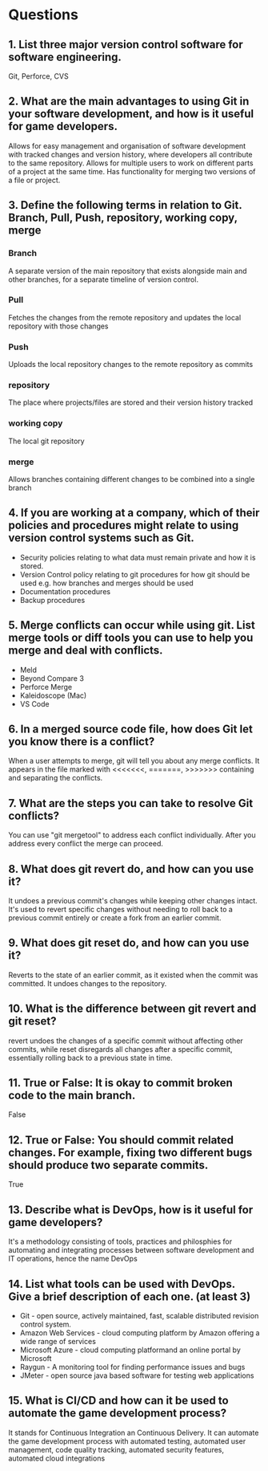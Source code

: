 # Questions
## 1.	List three major version control software for software engineering.
Git, Perforce, CVS
## 2.	What are the main advantages to using Git in your software development, and how is it useful for game developers.
Allows for easy management and organisation of software development with tracked changes and version history, where developers all contribute to the same repository. Allows for multiple users to work on different parts of a project at the same time. Has functionality for merging two versions of a file or project.
## 3.	Define the following terms in relation to Git. Branch, Pull, Push, repository, working copy, merge
### Branch
A separate version of the main repository that exists alongside main and other branches, for a separate timeline of version control.
### Pull
Fetches the changes from the remote repository and updates the local repository with those changes
### Push
Uploads the local repository changes to the remote repository as commits
### repository
The place where projects/files are stored and their version history tracked
### working copy
The local git repository
### merge
Allows branches containing different changes to be combined into a single branch
## 4.	If you are working at a company, which of their policies and procedures might relate to using version control systems such as Git.
- Security policies relating to what data must remain private and how it is stored.
- Version Control policy relating to git procedures for how git should be used e.g. how branches and merges should be used
- Documentation procedures
- Backup procedures
## 5.	Merge conflicts can occur while using git. List merge tools or diff tools you can use to help you merge and deal with conflicts.
- Meld
- Beyond Compare 3
- Perforce Merge
- Kaleidoscope (Mac)
- VS Code
## 6.	In a merged source code file, how does Git let you know there is a conflict?
When a user attempts to merge, git will tell you about any merge conflicts. 
It appears in the file marked with <<<<<<<, =======, >>>>>>> containing and separating the conflicts.
## 7.	What are the steps you can take to resolve Git conflicts?
You can use "git mergetool" to address each conflict individually.
After you address every conflict the merge can proceed.
## 8.	What does git revert do, and how can you use it?
It undoes a previous commit's changes while keeping other changes intact. It's used to revert specific changes without needing to roll back to a previous commit entirely or create a fork from an earlier commit.
## 9.	What does git reset do, and how can you use it? 
Reverts to the state of an earlier commit, as it existed when the commit was committed. It undoes changes to the repository.
## 10.	What is the difference between git revert and git reset?
revert undoes the changes of a specific commit without affecting other commits, while reset disregards all changes after a specific commit, essentially rolling back to a previous state in time.
## 11.	True or False: It is okay to commit broken code to the main branch.
False
## 12.	True or False: You should commit related changes. For example, fixing two different bugs should produce two separate commits.
True
## 13.	Describe what is DevOps, how is it useful for game developers?
It's a methodology consisting of tools, practices and philosphies for automating and integrating processes between software development and IT operations, hence the name DevOps
## 14.	List what tools can be used with DevOps. Give a brief description of each one. (at least 3)
- Git - open source, actively maintained, fast, scalable distributed revision control system.
- Amazon Web Services - cloud computing platform by Amazon offering a wide range of services
- Microsoft Azure - cloud computing platformand an online portal by Microsoft
- Raygun - A monitoring tool for finding performance issues and bugs
- JMeter - open source java based software for testing web applications
## 15.	What is CI/CD and how can it be used to automate the game development process?
It stands for Continuous Integration an Continuous Delivery. It can automate the game development process with automated testing, automated user management, code quality tracking, automated security features, automated cloud integrations